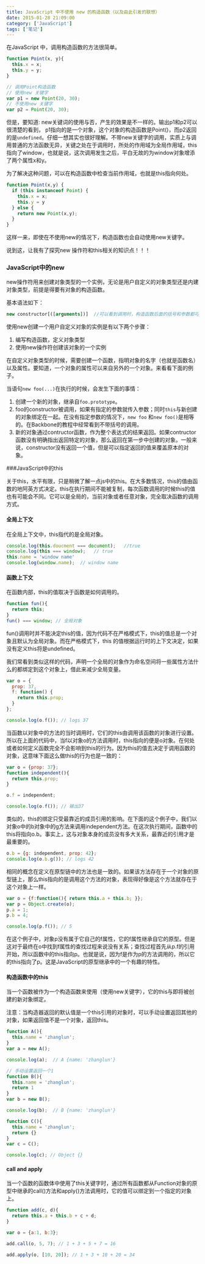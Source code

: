 ```yaml
---
title: JavaScript 中不使用 new 的构造函数（以及由此引发的联想）
date: 2015-01-28 21:09:00
category: ['JavaScript']
tags: ['笔记']
---
```


在JavaScript 中，调用构造函数的方法很简单。

```js
function Point(x, y){
  this.x = x;
  this.y = y;
}

// 调用Point构造函数
// 使用new 关键字
var p1 = new Point(20, 30);
// 不使用new 关键字
var p2 = Point(20, 30);
```

但是，要知道: new关键词的使用与否，产生的效果是不一样的。输出p1和p2可以很清楚的看到，
p1指向的是一个对象，这个对象的构造函数是Point()，而p2返回的是`undefined`。仔细一想其实也很好理解。不带new关键字的调用，实质上与调用普通的方法函数无异，关键之处在于调用时，所处的作用域为全局作用域，this指向了window，也就是说，这次调用发生之后，平白无故的为window对象增添了两个属性x和y。

为了解决这种问题，可以在构造函数中检查当前作用域，也就是this指向何处。

```js
function Point(x,y) {
  if (this instanceof Point) {
    this.x = x;
    this.y = y
  } else {
    return new Point(x,y);
  }
}
```

这样一来，即使在不使用new的情况下，构造函数也会自动使用new关键字。

说到这，让我有了探究new 操作符和this相关的知识点！！！

### JavaScript中的new

new操作符用来创建对象类型的一个实例，无论是用户自定义的对象类型还是内建对象类型，前提是得要有对象的构造函数。

基本语法如下：

```js
new constructor[([arguments])]  //可以看到调用时，构造函数后面的括号和参数都可选的
```
使用new创建一个用户自定义对象的实例是有以下两个步骤：

1. 编写构造函数，定义对象类型
2. 使用new操作符创建该对象的一个实例

在自定义对象类型的时候，需要创建一个函数，指明对象的名字（也就是函数名）以及属性。要知道，一个对象的属性可以来自另外的一个对象。来看看下面的例子。

当语句`new foo(...)`在执行的时候，会发生下面的事情：

1. 创建一个新的对象，继承自`foo.prototype`。
2. foo的constructor被调用，如果有指定的参数就传入参数；同时`this`与新创建的对象绑定在一起。在没有指定参数的情况下，`new foo` 和`new foo()`是相等的。在Backbone的教程中经常看到不带括号的调用。
3. 新的对象通过contructor函数，作为整个表达式的结果返回。如果contructor函数没有明确指出返回特定的对象，那么返回在第一步中创建的对象。一般来说，constructor没有返回一个值，但是可以指定返回的值来覆盖原本的对象。

###JavaScript中的this

关于this，水平有限，只是稍微了解一点js中的this。在大多数情况，this的值由函数的地阿英方式决定。this在执行期间不能被复制，每次函数调用的时候this的值也有可能会不同。它可以是全局的，当前对象或者任意对象，完全取决函数的调用方式。

#### 全局上下文
在全局上下文中，this指代的是全局对象。

```js
console.log(this.doucment === document);   //true
console.log(this === window);   // true
this.name = 'window name'
console.log(window.name);  // window name 
```

#### 函数上下文

在函数内部，this的值取决于函数是如何调用的。

```js
function fun(){
  return this;
}
fun() === window; // 全局对象
```

fun()调用时并不能决定this的值，因为代码不在严格模式下，this的值总是一个对象且默认为全局对象。而在严格模式下，this 的值根据运行时的上下文决定，如果没有定义this将是undefined。

我们常看到类似这样的代码，声明一个全局的对象作为命名空间将一些属性方法什么的都绑定到这个对象上，借此来减少全局变量。

```js
var o = {
  prop: 37,
  f: function() {
    return this.prop;
  }
};

console.log(o.f()); // logs 37
```
当函数以对象中的方法的当时调用时，它们的this由调用该函数的对象进行设置。所以在上面的代码中，当f以对象o的方法调用时，this指向的便是o对象。在何处或者如何定义函数完全不会影响到this的行为。因为this的值去决定于调用函数的对象，这意味下面这么做this的行为也是一致的：

```js
var o = {prop: 37};
function independent(){
  return this.prop;
}

o.f = independent;

console.log(o.f()); // 输出37
```
类似的，this的绑定只受最靠近的成员引用的影响。在下面的这个例子中，我们以对象o中的b对象中的g方法来调用independent方法。在这次执行期间，函数中的this将指向o.b。事实上，这与对象本身的成员没有多大关系，最靠近的引用才是最重要的。

```js
o.b = {g: independent, prop: 42};
console.log(o.b.g()); // logs 42
```

相同的概念在定义在原型链中的方法也是一致的。如果该方法存在于一个对象的原型链上，那么this指向的是调用这个方法的对象，表现得好像是这个方法就存在于这个对象上一样。

```js
var o = {f:function(){ return this.a + this.b; }};
var p = Object.create(o);
p.a = 1;
p.b = 4;

console.log(p.f()); // 5
```

在这个例子中，对象p没有属于它自己的f属性，它的f属性继承自它的原型。但是这对于最终在o中找到f属性的查找过程来说没有关系；查找过程首先从p.f的引用开始，所以函数中的this指向p。也就是说，因为f是作为p的方法调用的，所以它的this指向了p。这是JavaScript的原型继承中的一个有趣的特性。

#### 构造函数中的this

当一个函数被作为一个构造函数来使用（使用new关键字），它的this与即将被创建的新对象绑定。

注意：当构造器返回的默认值是一个this引用的对象时，可以手动设置返回其他的对象，如果返回值不是一个对象，返回this。

```js
function A(){
  this.name = 'zhanglun';
}
var a = new A();

console.log(a);  // A {name: 'zhanglun'}

// 手动设置返回一个1
function B(){
  this.name = 'zhanglun';
  return 1
}
var b = new B();

console.log(b);  // B {name: 'zhanglun'}

function C(){
  this.name = 'zhanglun';
  return {}
}
var c = C();

console.log(c); // Object {}

```

#### call and apply

当一个函数的函数体中使用了this关键字时，通过所有函数都从Function对象的原型中继承的call()方法和apply()方法调用时，它的值可以绑定到一个指定的对象上。

```js
function add(c, d){
  return this.a + this.b + c + d;
}

var o = {a:1, b:3};

add.call(o, 5, 7); // 1 + 3 + 5 + 7 = 16

add.apply(o, [10, 20]); // 1 + 3 + 10 + 20 = 34
```





